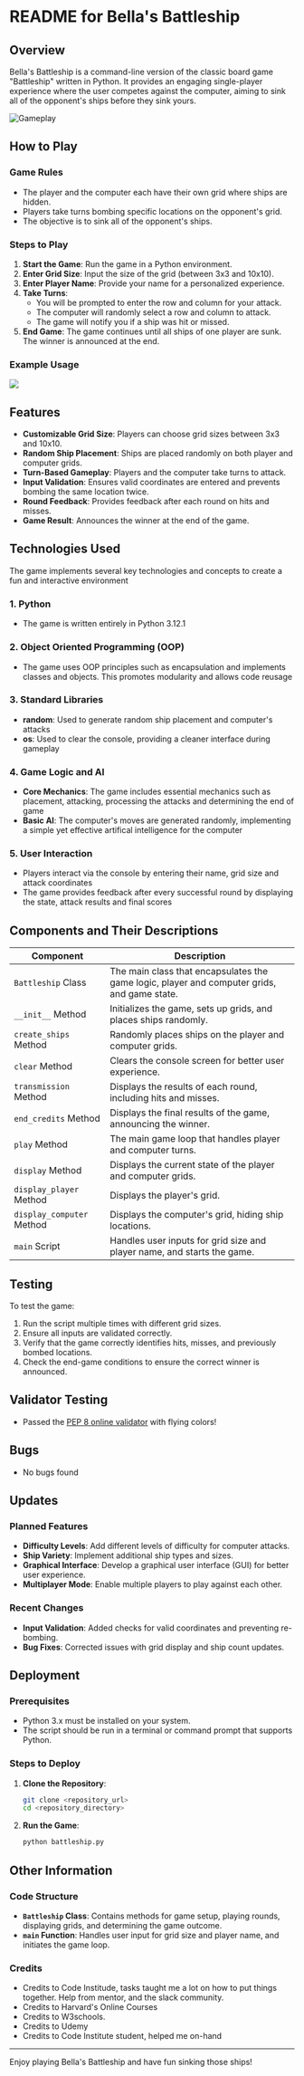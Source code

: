# README for Bella's Battleship

## Overview

Bella's Battleship is a command-line version of the classic board game "Battleship" written in Python. It provides an engaging single-player experience where the user competes against the computer, aiming to sink all of the opponent's ships before they sink yours.

![Gameplay](https://github.com/annabellaals/Bellas-Battleship/blob/main/images/2.png)

## How to Play

### Game Rules

- The player and the computer each have their own grid where ships are hidden.
- Players take turns bombing specific locations on the opponent's grid.
- The objective is to sink all of the opponent's ships.

### Steps to Play

1. **Start the Game**: Run the game in a Python environment.
2. **Enter Grid Size**: Input the size of the grid (between 3x3 and 10x10).
3. **Enter Player Name**: Provide your name for a personalized experience.
4. **Take Turns**: 
   - You will be prompted to enter the row and column for your attack.
   - The computer will randomly select a row and column to attack.
   - The game will notify you if a ship was hit or missed.
5. **End Game**: The game continues until all ships of one player are sunk. The winner is announced at the end.

### Example Usage

![](https://github.com/annabellaals/Bellas-Battleship/blob/main/images/1.png)

## Features

- **Customizable Grid Size**: Players can choose grid sizes between 3x3 and 10x10.
- **Random Ship Placement**: Ships are placed randomly on both player and computer grids.
- **Turn-Based Gameplay**: Players and the computer take turns to attack.
- **Input Validation**: Ensures valid coordinates are entered and prevents bombing the same location twice.
- **Round Feedback**: Provides feedback after each round on hits and misses.
- **Game Result**: Announces the winner at the end of the game.

## Technologies Used

The game implements several key technologies and concepts to create a fun and interactive environment

### 1. Python
- The game is written entirely in Python 3.12.1

### 2. Object Oriented Programming (OOP)
- The game uses OOP principles such as encapsulation and implements classes and objects. This promotes modularity and allows code reusage

### 3. Standard Libraries
- **random**: Used to generate random ship placement and computer's attacks
- **os**: Used to clear the console, providing a cleaner interface during gameplay

### 4. Game Logic and AI
- **Core Mechanics**: The game includes essential mechanics such as placement, attacking, processing the attacks and determining the end of game
- **Basic AI**: The computer's moves are generated randomly, implementing a simple yet effective artifical intelligence for the computer

### 5. User Interaction
- Players interact via the console by entering their name, grid size and attack coordinates
- The game provides feedback after every successful round by displaying the state, attack results and final scores

## Components and Their Descriptions

| Component       | Description                                                                 |
|-----------------|-----------------------------------------------------------------------------|
| `Battleship` Class | The main class that encapsulates the game logic, player and computer grids, and game state. |
| `__init__` Method | Initializes the game, sets up grids, and places ships randomly.            |
| `create_ships` Method | Randomly places ships on the player and computer grids.                   |
| `clear` Method | Clears the console screen for better user experience.                         |
| `transmission` Method | Displays the results of each round, including hits and misses.            |
| `end_credits` Method | Displays the final results of the game, announcing the winner.             |
| `play` Method | The main game loop that handles player and computer turns.                     |
| `display` Method | Displays the current state of the player and computer grids.                  |
| `display_player` Method | Displays the player's grid.                                              |
| `display_computer` Method | Displays the computer's grid, hiding ship locations.                    |
| `main` Script | Handles user inputs for grid size and player name, and starts the game.        |

## Testing

To test the game:
1. Run the script multiple times with different grid sizes.
2. Ensure all inputs are validated correctly.
3. Verify that the game correctly identifies hits, misses, and previously bombed locations.
4. Check the end-game conditions to ensure the correct winner is announced.

## Validator Testing

- Passed the [PEP 8 online validator](https://pep8ci.herokuapp.com/) with flying colors!

## Bugs

- No bugs found

## Updates

### Planned Features

- **Difficulty Levels**: Add different levels of difficulty for computer attacks.
- **Ship Variety**: Implement additional ship types and sizes.
- **Graphical Interface**: Develop a graphical user interface (GUI) for better user experience.
- **Multiplayer Mode**: Enable multiple players to play against each other.

### Recent Changes

- **Input Validation**: Added checks for valid coordinates and preventing re-bombing.
- **Bug Fixes**: Corrected issues with grid display and ship count updates.

## Deployment

### Prerequisites

- Python 3.x must be installed on your system.
- The script should be run in a terminal or command prompt that supports Python.

### Steps to Deploy

1. **Clone the Repository**: 
    ```sh
    git clone <repository_url>
    cd <repository_directory>
    ```
2. **Run the Game**:
    ```sh
    python battleship.py
    ```

## Other Information

### Code Structure

- **`Battleship` Class**: Contains methods for game setup, playing rounds, displaying grids, and determining the game outcome.
- **`main` Function**: Handles user input for grid size and player name, and initiates the game loop.

### Credits

- Credits to Code Institude, tasks taught me a lot on how to put things together. Help from mentor, and the slack community.
- Credits to Harvard's Online Courses
- Credits to W3schools.
- Credits to Udemy
- Credits to Code Institute student, helped me on-hand

---

Enjoy playing Bella's Battleship and have fun sinking those ships!